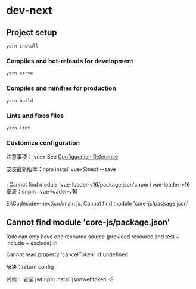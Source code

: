 # dev-next

## Project setup

```
yarn install
```

### Compiles and hot-reloads for development

```
yarn serve
```

### Compiles and minifies for production

```
yarn build
```

### Lints and fixes files

```
yarn lint
```

### Customize configuration

注意事项：
vuex
See [Configuration Reference](https://cli.vuejs.org/config/).

安装最新版本：npm install vuex@next --save

###

: Cannot find module 'vue-loader-v16/package.json'cnpm i vue-loader-v16
安装：cnpm i vue-loader-v16

E:\Codes\dev-next\src\main.js: Cannot find module 'core-js/package.json'

## Cannot find module 'core-js/package.json'

Rule can only have one resource source (provided resource and test + include + exclude) in

Cannot read property 'cancelToken' of undefined

解决：return config

其他：
安装 jwt
npm install jsonwebtoken -S
